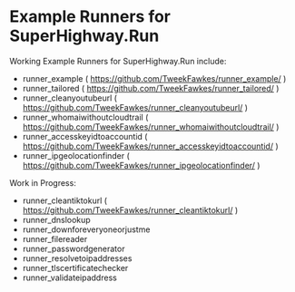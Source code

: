 # Example Runners for SuperHighway.Run

Working Example Runners for SuperHighway.Run include:
- runner_example ( https://github.com/TweekFawkes/runner_example/ )
- runner_tailored ( https://github.com/TweekFawkes/runner_tailored/ )
- runner_cleanyoutubeurl ( https://github.com/TweekFawkes/runner_cleanyoutubeurl/ )
- runner_whomaiwithoutcloudtrail ( https://github.com/TweekFawkes/runner_whomaiwithoutcloudtrail/ )
- runner_accesskeyidtoaccountid ( https://github.com/TweekFawkes/runner_accesskeyidtoaccountid/ )
- runner_ipgeolocationfinder ( https://github.com/TweekFawkes/runner_ipgeolocationfinder/ )

Work in Progress:
- runner_cleantiktokurl ( https://github.com/TweekFawkes/runner_cleantiktokurl/ )
- runner_dnslookup
- runner_downforeveryoneorjustme
- runner_filereader
- runner_passwordgenerator
- runner_resolvetoipaddresses
- runner_tlscertificatechecker
- runner_validateipaddress
